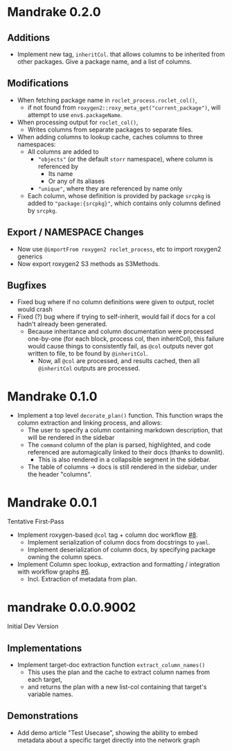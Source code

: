 # Mandrake 0.2.0

## Additions

- Implement new tag, `inheritCol`. that allows columns to be inherited from other packages.
  Give a package name, and a list of columns.

## Modifications

- When fetching package name in `roclet_process.roclet_col()`, 
  - if not found from `roxygen2::roxy_meta_get("current_package")`, 
    will attempt to use `env$.packageName`. 
- When processing output for `roclet_col()`, 
  - Writes columns from separate packages to separate files.
- When adding columns to lookup cache, caches columns to three namespaces:
  - All columns are added to
    - `"objects"` (or the default `storr` namespace), 
      where column is referenced by
      - Its name
      - Or any of its aliases
    - `"unique"`, where they are referenced by name only
   - Each column, whose definition is provided by package `srcpkg` is added to
     `"package:{srcpkg}"`, which contains only columns defined by `srcpkg`.
     
## Export / NAMESPACE Changes

- Now use `@importFrom roxygen2 roclet_process`, etc to import roxygen2 generics
- Now export roxygen2 S3 methods as S3Methods.
   
## Bugfixes

- Fixed bug where if no column definitions were given to output, roclet would crash
- Fixed (?) bug where if trying to self-inherit, would fail if docs for a col hadn't already been 
  generated. 
  - Because inheritance and column documentation were processed one-by-one (for each block, process col, then
    inheritCol), this failure would cause things to consistently fail, as `@col` outputs never got written to file,
    to be found by `@inheritCol`.
    - Now, all `@col` are processed, and results cached, then all `@inheritCol` outputs are processed.

# Mandrake 0.1.0

- Implement a top level `decorate_plan()` function. 
  This function wraps the column extraction and linking process, and 
  allows: 
  - The user to specify a column containing markdown description, that 
    will be rendered in the sidebar
  - The `command` column of the plan is parsed, highlighted, and code
    referenced are automagically linked to their docs (thanks to downlit).
    - This is also rendered in a collapsible segment in the sidebar.
  - The table of columns -> docs is still rendered in the sidebar, under the 
    header "columns".

# Mandrake 0.0.1

Tentative First-Pass

- Implement roxygen-based `@col` tag + column doc workflow [#8](https://github.sydney.edu.au/speed-extract/mandrake/issues/8).
  - Implement serialization of column docs from docstrings to `yaml`.
  - Implement deserialization of column docs, by specifying package owning the
    column specs.
- Implement Column spec lookup, extraction and formatting / integration with workflow
  graphs [#6](https://github.sydney.edu.au/speed-extract/mandrake/issues/6).
  - Incl. Extraction of metadata from plan.


# mandrake 0.0.0.9002

Initial Dev Version

## Implementations

- Implement target-doc extraction function `extract_column_names()`
  - This uses the plan and the cache to extract column names from each target,
  - and returns the plan with a new list-col containing that target's variable names.

## Demonstrations

- Add demo article "Test Usecase", showing the ability to embed metadata about a specific
  target directly into the network graph

